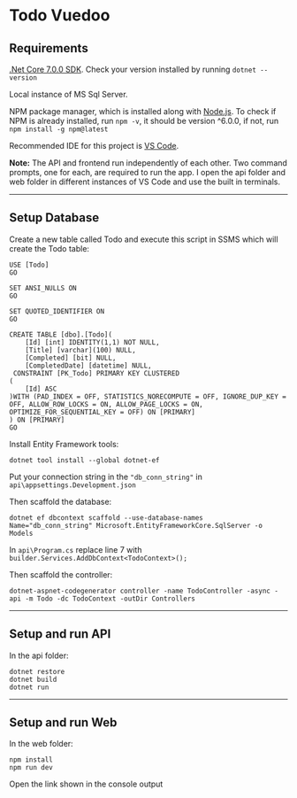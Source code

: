 # Todo Vuedoo

## Requirements

[.Net Core 7.0.0 SDK](https://dotnet.microsoft.com/en-us/download). Check your version installed by running `dotnet --version`

Local instance of MS Sql Server.

NPM package manager, which is installed along with [Node.js](https://nodejs.org/en/download/?utm_source=blog). To check if NPM is already installed, run `npm -v`, it should be version ^6.0.0, if not, run `npm install -g npm@latest`

Recommended IDE for this project is [VS Code](https://code.visualstudio.com/download).

**Note:** The API and frontend run independently of each other. Two command prompts, one for each, are required to run the app. I open the api folder and web folder in different instances of VS Code and use the built in terminals.

---

## Setup Database

Create a new table called Todo and execute this script in SSMS which will create the Todo table:

```
USE [Todo]
GO

SET ANSI_NULLS ON
GO

SET QUOTED_IDENTIFIER ON
GO

CREATE TABLE [dbo].[Todo](
	[Id] [int] IDENTITY(1,1) NOT NULL,
	[Title] [varchar](100) NULL,
	[Completed] [bit] NULL,
	[CompletedDate] [datetime] NULL,
 CONSTRAINT [PK_Todo] PRIMARY KEY CLUSTERED
(
	[Id] ASC
)WITH (PAD_INDEX = OFF, STATISTICS_NORECOMPUTE = OFF, IGNORE_DUP_KEY = OFF, ALLOW_ROW_LOCKS = ON, ALLOW_PAGE_LOCKS = ON, OPTIMIZE_FOR_SEQUENTIAL_KEY = OFF) ON [PRIMARY]
) ON [PRIMARY]
GO
```

Install Entity Framework tools:
```
dotnet tool install --global dotnet-ef
```

Put your connection string in the `"db_conn_string"` in `api\appsettings.Development.json`

Then scaffold the database:


```
dotnet ef dbcontext scaffold --use-database-names Name="db_conn_string" Microsoft.EntityFrameworkCore.SqlServer -o Models
```

In `api\Program.cs` replace line 7 with `builder.Services.AddDbContext<TodoContext>();`

Then scaffold the controller:

```
dotnet-aspnet-codegenerator controller -name TodoController -async -api -m Todo -dc TodoContext -outDir Controllers
```

---

## Setup and run API

In the api folder:

```
dotnet restore
dotnet build
dotnet run
```

---

## Setup and run Web

In the web folder:

```
npm install
npm run dev
```

Open the link shown in the console output
